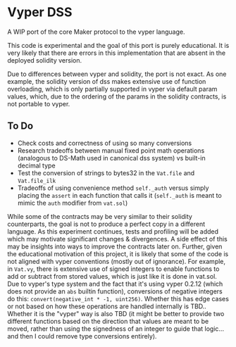 # Vyper DSS

A WIP port of the core Maker protocol to the vyper language.

This code is experimental and the goal of this port is purely educational. It is very likely that there are errors in this implementation that are absent in the deployed solidity version.

Due to differences between vyper and solidity, the port is not exact. As one example, the solidity version of dss makes extensive use of function overloading, which is only partially supported in vyper via default param values, which, due to the ordering of the params in the solidity contracts, is not portable to vyper.

## To Do
- Check costs and correctness of using so many conversions
- Research tradeoffs between manual fixed point math operations (analogous to DS-Math used in canonical dss system) vs built-in decimal type
- Test the conversion of strings to bytes32 in the `Vat.file` and `Vat.file_ilk`
- Tradeoffs of using convenience method `self._auth` versus simply placing the `assert` in each function that calls it (`self._auth` is meant to mimic the `auth` modifier from `vat.sol`) 


While some of the contracts may be very similar to their solidity counterparts, the goal is not to produce a perfect copy in a different language. As this experiment continues, tests and profiling will be added which may motivate significant changes & divergences. A side effect of this may be insights into ways to improve the contracts later on. Further, given the educational motivation of this project, it is likely that some of the code is not aligned with vyper conventions (mostly out of ignorance). For example, in `Vat.vy`, there is extensive use of signed integers to enable functions to add or subtract from stored values, which is just like it is done in vat.sol. Due to vyper's type system and the fact that it's using vyper 0.2.12 (which does not provide an `abs` builtin function), conversions of negative integers do this: `convert(negative_int * -1, uint256)`. Whether this has edge cases or not based on how these operations are handled internally is TBD.. Whether it is the "vyper" way is also TBD (it might be better to provide two different functions based on the direction that values are meant to be moved, rather than using the signedness of an integer to guide that logic... and then I could remove type conversions entirely).